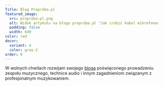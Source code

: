 ```yaml
---
Title: Blog Propróba.pl
featured_image:
  src: proproba-pl.png
  alt: Widok artykułu na blogu propróba.pl "Jak zrobić kabel mikrofonowy (XLR)?"
  padding: false
  width: 649
color: red
decor:
  variant: 4
  color: gray-2
order: 0
---
```


W wolnych chwilach rozwijam swojego [bloga](https://proproba.pl) poświęconego prowadzeniu zespołu muzycznego, technice audio i innym zagadnieniom związanym z profesjonalnym muzykowaniem.
